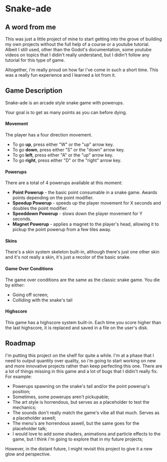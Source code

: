 # Snake-ade

## A word from me
This was just a little project of mine to start getting into the grove of building my own projects without the full help of a course or a youtube tutorial. Albeit I still used, other than the Godot's documentation, some youtube videos on topics that I didin't really understand, but I didin't follow any tutorial for this type of game.

Altogether, i'm really proud on how far i've come in such a short time. This was a really fun experience and I learned a lot from it.

## Game Description
Snake-ade is an arcade style snake game with powerups.

Your goal is to get as many points as you can before dying.


#### Movement
The player has a four direction movement.

- To go **up**, press either "W" or the "up" arrow key.
- To go **down**, press either "S" or the "down" arrow key.
- To go **left**, press either "A" or the "up" arrow key.
- To go **right**, press either "D" or the "right" arrow key.



#### Powerups
There are a total of 4 powerups available at this moment:

- **Point Powerup** - the basic point consumable in a snake game. Awards points depending on the point modifier.
- **Speedup Powerup** - speeds up the player movement for X seconds and doubles the point modifier.
- **Speeddown Powerup** - slows down the player movement for Y seconds.
- **Magnet Powerup** - applies a magnet to the player's head, allowing it to pickup the point powerup from a few tiles away.


#### Skins
There's a skin system skeleton built-in, although there's just one other skin and it's not really a skin, it's just a recolor of the basic snake.


#### Game Over Conditions
The game over conditions are the same as the classic snake game. You die by either:
- Going off screen;
- Colliding with the snake's tail



#### Highscore
This game has a highscore system built-in. Each time you score higher than the last highscore, it is replaced and saved in a file on the user's disk.


## Roadmap
I'm putting this project on the shelf for quite a while. I'm at a phase that I need to output quantity over quality, so i'm going to start working on new and more innovative projects rather than keep perfecting this one. 
There are a lot of things missing in this game and a lot of bugs that I didin't really fix. For example:
- Powerups spawning on the snake's tail and/or the point powerup's position;
- Sometimes, some powerups aren't pickupable;
- The art style is horrendous, but serves as a placeholder to test the mechanics;
- The sounds don't really match the game's vibe all that much. Serves as a placeholder aswell;
- The menu's are horrendous aswell, but the same goes for the placeholder talk;
- I would love to add some shaders, animations and particle effects to the game, but I think i'm going to explore that in my future projects;

However, in the distant future, I might revisit this project to give it a new glow and perspective.
